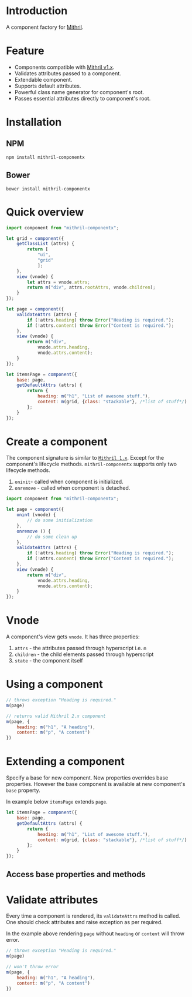 # Introduction

A component factory for [Mithril](https://github.com/lhorie/mithril.js).

# Feature

- Components compatible with [Mithril v1.x](https://github.com/lhorie/mithril.js/tree/rewrite).
- Validates attributes passed to a component.
- Extendable component.
- Supports default attributes.
- Powerful class name generator for component's root.
- Passes essential attributes directly to component's root.

# Installation
## NPM
`npm install mithril-componentx`

## Bower
`bower install mithril-componentx`

# Quick overview
```javascript
import component from "mithril-componentx";

let grid = component({
	getClassList (attrs) {
		return [
			"ui",
			"grid"
			];
	},
	view (vnode) {
		let attrs = vnode.attrs;
		return m("div", attrs.rootAttrs, vnode.children);
	}
});

let page = component({
	validateAttrs (attrs) {
		if (!attrs.heading) throw Error("Heading is required.");
		if (!attrs.content) throw Error("Content is required.");
	},
	view (vnode) {
		return m("div",
			vnode.attrs.heading,
			vnode.attrs.content);
	}
});

let itemsPage = component({
	base: page,
	getDefaultAttrs (attrs) {
		return {
			heading: m("h1", "List of awesome stuff."),
			content: m(grid, {class: "stackable"}, /*list of stuff*/)
		};
	}
});

```

# Create a component
The component signature is similar to [`Mithril 1.x`](https://github.com/lhorie/mithril.js/blob/rewrite/docs/components.md).
Except for the component's lifecycle methods.
`mithril-componentx` supports only two lifecycle methods.
1. `oninit`- called when component is initialized.
2. `onremove` - called when component is detached.

```javascript
import component from "mithril-componentx";

let page = component({
	onint (vnode) {
		// do some initialization
	},
	onremove () {
		// do some clean up
	},
	validateAttrs (attrs) {
		if (!attrs.heading) throw Error("Heading is required.");
		if (!attrs.content) throw Error("Content is required.");
	},
	view (vnode) {
		return m("div",
			vnode.attrs.heading,
			vnode.attrs.content);
	}
});
```

# Vnode
A component's view gets `vnode`.
It has three properties:

1. `attrs` - the attributes passed through hyperscript i.e. `m`
2. `children` - the child elements passed through hyperscript
3. `state` - the component itself

# Using a component
```javascript
// throws exception "Heading is required."
m(page)

// returns valid Mithril 2.x component
m(page, {
	heading: m("h1", "A heading"),
	content: m("p", "A content")
})
```

# Extending a component
Specify a base for new component.  New properties overrides base properties.
However the base component is available at new component's `base` property.

In example below `itemsPage` extends `page`.

```javascript
let itemsPage = component({
	base: page,
	getDefaultAttrs (attrs) {
		return {
			heading: m("h1", "List of awesome stuff."),
			content: m(grid, {class: "stackable"}, /*list of stuff*/)
		};
	}
});
```
## Access base properties and methods

# Validate attributes
Every time a component is rendered, its `validateAttrs` method is called.
One should check attributes and raise exception as per required.

In the example above rendering `page` without `heading` or `content` will throw error.
```javascript
// throws exception "Heading is required."
m(page)

// won't throw error
m(page, {
	heading: m("h1", "A heading"),
	content: m("p", "A content")
})
```
